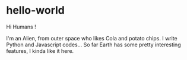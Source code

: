 # hello-world


Hi Humans !

I'm an Alien, from outer space who likes Cola and potato chips.
I write Python and Javascript codes... 
So far Earth has some pretty interesting features, I kinda like it here.

